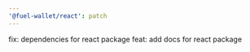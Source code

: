 ```yaml
---
'@fuel-wallet/react': patch
---
```


fix: dependencies for react package
feat: add docs for react package
